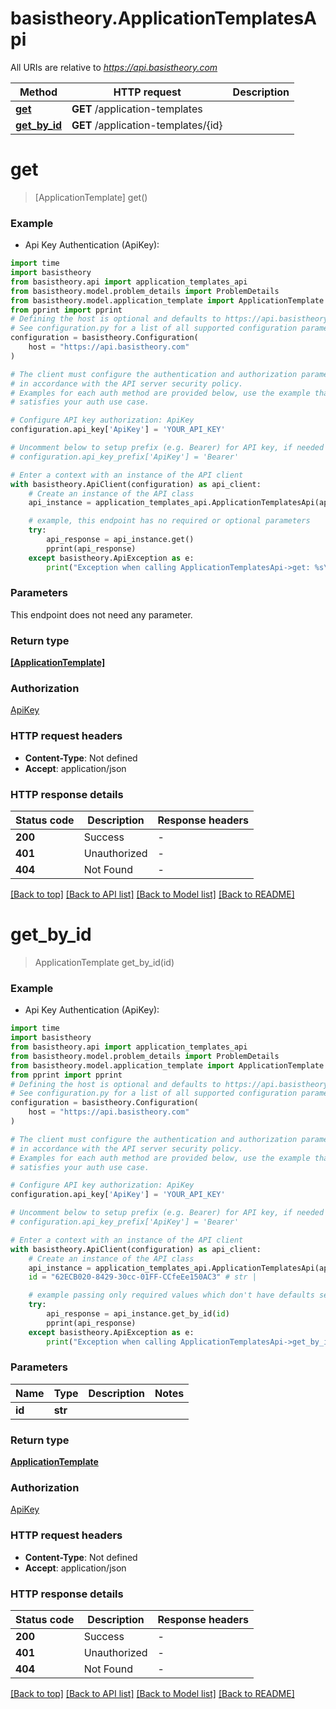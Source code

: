 # basistheory.ApplicationTemplatesApi

All URIs are relative to *https://api.basistheory.com*

Method | HTTP request | Description
------------- | ------------- | -------------
[**get**](ApplicationTemplatesApi.md#get) | **GET** /application-templates | 
[**get_by_id**](ApplicationTemplatesApi.md#get_by_id) | **GET** /application-templates/{id} | 


# **get**
> [ApplicationTemplate] get()



### Example

* Api Key Authentication (ApiKey):

```python
import time
import basistheory
from basistheory.api import application_templates_api
from basistheory.model.problem_details import ProblemDetails
from basistheory.model.application_template import ApplicationTemplate
from pprint import pprint
# Defining the host is optional and defaults to https://api.basistheory.com
# See configuration.py for a list of all supported configuration parameters.
configuration = basistheory.Configuration(
    host = "https://api.basistheory.com"
)

# The client must configure the authentication and authorization parameters
# in accordance with the API server security policy.
# Examples for each auth method are provided below, use the example that
# satisfies your auth use case.

# Configure API key authorization: ApiKey
configuration.api_key['ApiKey'] = 'YOUR_API_KEY'

# Uncomment below to setup prefix (e.g. Bearer) for API key, if needed
# configuration.api_key_prefix['ApiKey'] = 'Bearer'

# Enter a context with an instance of the API client
with basistheory.ApiClient(configuration) as api_client:
    # Create an instance of the API class
    api_instance = application_templates_api.ApplicationTemplatesApi(api_client)

    # example, this endpoint has no required or optional parameters
    try:
        api_response = api_instance.get()
        pprint(api_response)
    except basistheory.ApiException as e:
        print("Exception when calling ApplicationTemplatesApi->get: %s\n" % e)
```


### Parameters
This endpoint does not need any parameter.

### Return type

[**[ApplicationTemplate]**](ApplicationTemplate.md)

### Authorization

[ApiKey](../README.md#ApiKey)

### HTTP request headers

 - **Content-Type**: Not defined
 - **Accept**: application/json


### HTTP response details

| Status code | Description | Response headers |
|-------------|-------------|------------------|
**200** | Success |  -  |
**401** | Unauthorized |  -  |
**404** | Not Found |  -  |

[[Back to top]](#) [[Back to API list]](../README.md#documentation-for-api-endpoints) [[Back to Model list]](../README.md#documentation-for-models) [[Back to README]](../README.md)

# **get_by_id**
> ApplicationTemplate get_by_id(id)



### Example

* Api Key Authentication (ApiKey):

```python
import time
import basistheory
from basistheory.api import application_templates_api
from basistheory.model.problem_details import ProblemDetails
from basistheory.model.application_template import ApplicationTemplate
from pprint import pprint
# Defining the host is optional and defaults to https://api.basistheory.com
# See configuration.py for a list of all supported configuration parameters.
configuration = basistheory.Configuration(
    host = "https://api.basistheory.com"
)

# The client must configure the authentication and authorization parameters
# in accordance with the API server security policy.
# Examples for each auth method are provided below, use the example that
# satisfies your auth use case.

# Configure API key authorization: ApiKey
configuration.api_key['ApiKey'] = 'YOUR_API_KEY'

# Uncomment below to setup prefix (e.g. Bearer) for API key, if needed
# configuration.api_key_prefix['ApiKey'] = 'Bearer'

# Enter a context with an instance of the API client
with basistheory.ApiClient(configuration) as api_client:
    # Create an instance of the API class
    api_instance = application_templates_api.ApplicationTemplatesApi(api_client)
    id = "62ECB020-8429-30cc-01FF-CCfeEe150AC3" # str | 

    # example passing only required values which don't have defaults set
    try:
        api_response = api_instance.get_by_id(id)
        pprint(api_response)
    except basistheory.ApiException as e:
        print("Exception when calling ApplicationTemplatesApi->get_by_id: %s\n" % e)
```


### Parameters

Name | Type | Description  | Notes
------------- | ------------- | ------------- | -------------
 **id** | **str**|  |

### Return type

[**ApplicationTemplate**](ApplicationTemplate.md)

### Authorization

[ApiKey](../README.md#ApiKey)

### HTTP request headers

 - **Content-Type**: Not defined
 - **Accept**: application/json


### HTTP response details

| Status code | Description | Response headers |
|-------------|-------------|------------------|
**200** | Success |  -  |
**401** | Unauthorized |  -  |
**404** | Not Found |  -  |

[[Back to top]](#) [[Back to API list]](../README.md#documentation-for-api-endpoints) [[Back to Model list]](../README.md#documentation-for-models) [[Back to README]](../README.md)

